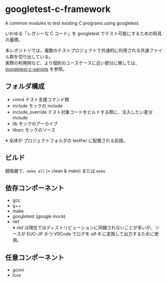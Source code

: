 # googletest-c-framework

A common modules to test existing C programs using googletest.

いわゆる「レガシーな C コード」を googletest でテスト可能にするための知見の蓄積。

本レポジトリでは、複数のテストプロジェクトで共通的に利用される共通ファイル群を切り出している。  
実際の利用例など、より個別のユースケースに近い部分に関しては、 [googletest-c-sample](https://github.com/Hondarer/googletest-c-sample) を参照。

## フォルダ構成

- cmnd テスト支援コマンド類
- include モックの include
- include_override テスト対象コードをビルドする際に、注入したい差分 include
- lib モックのアーカイブ
- libsrc モックのソース

※ 全体が プロジェクトフォルダの testfw/ に配置される前提。

## ビルド

親階層で、`make all` (= clean & make) または `make`

## 依存コンポーネント

- gcc
- g++
- make
- googletest (google mock)
- nkf  
  ※ nkf は現在ではディストリビューションに同梱されないことが多いが、ソースが EUC-JP かつ VSCode でログを utf-8 に変換して出力するために使用。

## 任意コンポーネント

- gcovr
- lcov
